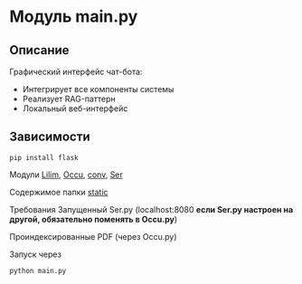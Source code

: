 # Модуль main.py

## Описание
Графический интерфейс чат-бота:
- Интегрирует все компоненты системы
- Реализует RAG-паттерн
- Локальный веб-интерфейс

## Зависимости
```
pip install flask 
```
Модули  <a href="https://github.com/Archibaka/Epstein/tree/main/docs/lilim.md">Lilim</a>, <a href="https://github.com/Archibaka/Epstein/tree/main/docs/occu.md">Occu</a>, <a href="https://github.com/Archibaka/Epstein/tree/main/docs/conv.md">conv</a>, <a href="https://github.com/Archibaka/Epstein/tree/main/docs/ser.md">Ser</a>

Содержимое папки <a href="https://github.com/Archibaka/Epstein/tree/main/static">static</a> 

Требования
Запущенный Ser.py (localhost:8080 <strong>если Ser.py настроен на другой, обязательно поменять в Occu.py</strong>)

Проиндексированные PDF (через Occu.py)

Запуск через
```
python main.py 
```
